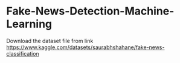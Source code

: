 # Fake-News-Detection-Machine-Learning
Download the dataset file from link https://www.kaggle.com/datasets/saurabhshahane/fake-news-classification
